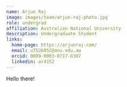 ```yaml
---
name: Arjun Raj
image: images/team/arjun-raj-photo.jpg
role: undergrad
affiliation: Australian National University
description: Undergraduate Student
links:
  home-page: https://arjunraj.com/
  email: u7526852@anu.edu.au
  orcid: 0009-0003-8717-6307
  linkedin: ar4152
---
```


Hello there!